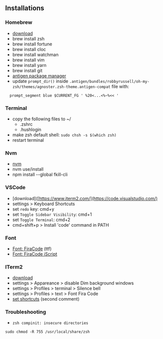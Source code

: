 ## Installations

### Homebrew
- [download](https://brew.sh/index_it.html)
- brew install zsh
- brew install fortune
- brew install cloc
- brew install watchman
- brew install vim
- brew install yarn
- brew install git
- [antigen package manager](https://github.com/zsh-users/antigen)
- update `prompt_dir()` inside `.antigen/bundles/robbyrussell/oh-my-zsh/themes/agnoster.zsh-theme.antigen-compat` file with:
```
  prompt_segment blue $CURRENT_FG ' %20<...<%~%<< '
```

### Terminal
- copy the following files to ~/
  - .zshrc
  - .hushlogin
- make zsh default shell: `sudo chsh -s $(which zsh)`
- restart terminal

### Nvm
- [nvm](https://github.com/creationix/nvm)
- nvm use/install
- npm install --global fkill-cli

### VSCode
- [download]([https://www.iterm2.com/](https://code.visualstudio.com/)
- settings > Keyboard Shortcuts
- set `redo` key: cmd+y
- set `Toggle Sidebar Visibility`: cmd+1
- set `Toggle Terminal`: cmd+2
- cmd+shift+p > Install 'code' command in PATH

### Font
- [Font: FiraCode](https://github.com/tonsky/FiraCode) (ttf)
- [Font: FiraCode iScript](https://github.com/kencrocken/FiraCodeiScript)

### ITerm2
- [download](https://www.iterm2.com/)
- settings > Appareance > disable Dim background windows
- settings > Profiles > terminal > Silence bell
- settings > Profiles > text > Font Fira Code
- [set shortcuts](https://stackoverflow.com/questions/6205157/iterm-2-how-to-set-keyboard-shortcuts-to-jump-to-beginning-end-of-line) (second comment)

### Troubleshooting
- `zsh compinit: insecure directories`
```
sudo chmod -R 755 /usr/local/share/zsh
```
